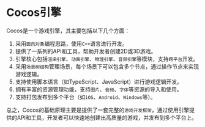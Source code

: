 # Cocos引擎
Cocos是一个游戏引擎，其主要包括以下几个方面：

1. 采用`面向对象`编程思路，使用`C++`语言进行开发。
2. 提供了一系列的API和工具，帮助开发者创建2D或3D游戏。
3. 引擎核心包括`渲染引擎`、`动画引擎`、`物理引擎`、`音频引擎`等模块，支持`跨平台`开发。
4. 采用`场景树结构`管理场景，每个场景下可以包含多个节点，通过操作节点来实现游戏逻辑。
5. 支持使用脚本语言（如TypeScript、JavaScript）进行游戏逻辑开发。
6. 拥有丰富的资源管理功能，支持`图片`、`音频`、`字体`等资源的导入和使用。
7. 支持打包发布到多个平台（如`iOS`、`Android`、`Windows`等）。

总之，Cocos的基础原理主要是提供了一套完整的`游戏开发框架`，通过使用引擎提供的API和工具，开发者可以快速地创建出高质量的游戏，并发布到多个平台上。